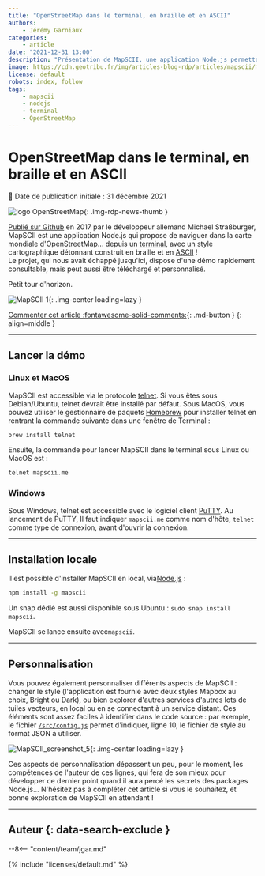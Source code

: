 ```yaml
---
title: "OpenStreetMap dans le terminal, en braille et en ASCII"
authors:
    - Jérémy Garniaux
categories:
    - article
date: "2021-12-31 13:00"
description: "Présentation de MapSCII, une application Node.js permettant de naviguer dans un version ASCII d'OpenStreetMap depuis le terminal."
image: https://cdn.geotribu.fr/img/articles-blog-rdp/articles/mapscii/mapscii_0.png
license: default
robots: index, follow
tags:
    - mapscii
    - nodejs
    - terminal
    - OpenStreetMap
---
```


# OpenStreetMap dans le terminal, en braille et en ASCII

:calendar: Date de publication initiale : 31 décembre 2021

![logo OpenStreetMap](https://cdn.geotribu.fr/img/logos-icones/OpenStreetMap/Openstreetmap.png "logo OpenStreetMap"){: .img-rdp-news-thumb }

[Publié sur Github](https://github.com/rastapasta/mapscii) en 2017 par le développeur allemand Michael Straßburger, MapSCII est une application Node.js qui propose de naviguer dans la carte mondiale d'OpenStreetMap... depuis un [terminal](https://fr.wikipedia.org/wiki/Terminal), avec un style cartographique détonnant construit en braille et en [ASCII](https://fr.wikipedia.org/wiki/American_Standard_Code_for_Information_Interchange) !  
Le projet, qui nous avait échappé jusqu'ici, dispose d'une démo rapidement consultable, mais peut aussi être téléchargé et personnalisé.

Petit tour d'horizon.

![MapSCII 1](https://cdn.geotribu.fr/img/articles-blog-rdp/articles/mapscii/mapscii_1.png "MapSCII Asie"){: .img-center loading=lazy }

[Commenter cet article :fontawesome-solid-comments:](#__comments){: .md-button }
{: align=middle }

----

## Lancer la démo

### Linux et MacOS

MapSCII est accessible via le protocole [telnet](https://fr.wikipedia.org/wiki/Telnet). Si vous êtes sous Debian/Ubuntu, telnet devrait être installé par défaut. Sous MacOS, vous pouvez utiliser le gestionnaire de paquets [Homebrew](https://brew.sh/index_fr) pour installer telnet en rentrant la commande suivante dans une fenêtre de Terminal :

```bash
brew install telnet
```

Ensuite, la commande pour lancer MapSCII dans le terminal sous Linux ou MacOS est :

```bash
telnet mapscii.me
```

### Windows

Sous Windows, telnet est accessible avec le logiciel client [PuTTY](https://www.putty.org/). Au lancement de PuTTY, Il faut indiquer `mapscii.me` comme nom d'hôte, `telnet` comme type de connexion, avant d'ouvrir la connexion.

----

## Installation locale

Il est possible d'installer MapSCII en local, via[Node.js](https://nodejs.org/fr/download/) :

```sh
npm install -g mapscii
```

Un snap dédié est aussi disponible sous Ubuntu : `sudo snap install mapscii`.

MapSCII se lance ensuite avec`mapscii`.

----

## Personnalisation

Vous pouvez également personnaliser différents aspects de MapSCII : changer le style (l'application est fournie avec deux styles Mapbox au choix, Bright ou Dark), ou bien explorer d'autres services d'autres lots de tuiles vecteurs, en local ou en se connectant à un service distant.
Ces éléments sont assez faciles à identifier dans le code source : par exemple, le fichier [`/src/config.js`](https://github.com/rastapasta/mapscii/blob/2315a3515c8870b8f88b1aa7978922fc7d426777/src/config.js#L10) permet d'indiquer, ligne 10, le fichier de style au format JSON à utiliser.

![MapSCII_screenshot_5](https://cdn.geotribu.fr/img/articles-blog-rdp/articles/mapscii/mapscii_5.png "MapSCII 5"){: .img-center loading=lazy }

Ces aspects de personnalisation dépassent un peu, pour le moment, les compétences de l'auteur de ces lignes, qui fera de son mieux pour développer ce dernier point quand il aura percé les secrets des packages Node.js... N'hésitez pas à compléter cet article si vous le souhaitez, et bonne exploration de MapSCII en attendant !

----

## Auteur {: data-search-exclude }

--8<-- "content/team/jgar.md"

{% include "licenses/default.md" %}
